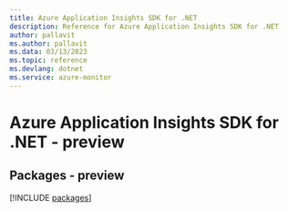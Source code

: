 ```yaml
---
title: Azure Application Insights SDK for .NET
description: Reference for Azure Application Insights SDK for .NET
author: pallavit
ms.author: pallavit
ms.data: 03/13/2023
ms.topic: reference
ms.devlang: dotnet
ms.service: azure-monitor
---
```

# Azure Application Insights SDK for .NET - preview
## Packages - preview
[!INCLUDE [packages](application-insights-index.md)]